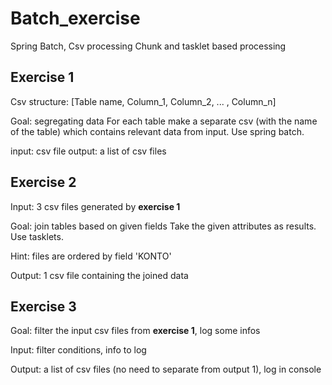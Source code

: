 # Batch_exercise
Spring Batch, Csv processing
Chunk and tasklet based processing

## Exercise 1

Csv structure:
[Table name, Column_1, Column_2, ... , Column_n]

Goal: segregating data
For each table make a separate csv (with the name of the table) which contains relevant data from input.
Use spring batch.

input: csv file
output: a list of csv files

## Exercise 2

Input: 3 csv files generated by **exercise 1**

Goal: join tables based on given fields
Take the given attributes as results.
Use tasklets.

Hint: files are ordered by field 'KONTO'

Output: 1 csv file containing the joined data

## Exercise 3

Goal: filter the input csv files from **exercise 1**, log some infos

Input: filter conditions, info to log

Output: a list of csv files (no need to separate from output 1), log in console

